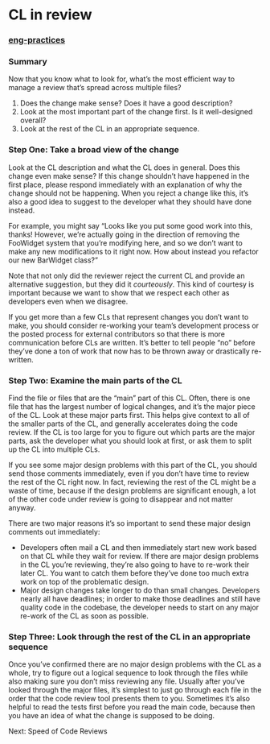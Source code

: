 # CL in review

### [eng-practices](https://google.github.io/eng-practices/)

### Summary <a href="#summary" id="summary"></a>

Now that you know what to look for, what’s the most efficient way to manage a review that’s spread across multiple files?

1. Does the change make sense? Does it have a good description?
2. Look at the most important part of the change first. Is it well-designed overall?
3. Look at the rest of the CL in an appropriate sequence.

### Step One: Take a broad view of the change <a href="#step_one" id="step_one"></a>

Look at the CL description and what the CL does in general. Does this change even make sense? If this change shouldn’t have happened in the first place, please respond immediately with an explanation of why the change should not be happening. When you reject a change like this, it’s also a good idea to suggest to the developer what they should have done instead.

For example, you might say “Looks like you put some good work into this, thanks! However, we’re actually going in the direction of removing the FooWidget system that you’re modifying here, and so we don’t want to make any new modifications to it right now. How about instead you refactor our new BarWidget class?”

Note that not only did the reviewer reject the current CL and provide an alternative suggestion, but they did it _courteously_. This kind of courtesy is important because we want to show that we respect each other as developers even when we disagree.

If you get more than a few CLs that represent changes you don’t want to make, you should consider re-working your team’s development process or the posted process for external contributors so that there is more communication before CLs are written. It’s better to tell people “no” before they’ve done a ton of work that now has to be thrown away or drastically re-written.

### Step Two: Examine the main parts of the CL <a href="#step_two" id="step_two"></a>

Find the file or files that are the “main” part of this CL. Often, there is one file that has the largest number of logical changes, and it’s the major piece of the CL. Look at these major parts first. This helps give context to all of the smaller parts of the CL, and generally accelerates doing the code review. If the CL is too large for you to figure out which parts are the major parts, ask the developer what you should look at first, or ask them to split up the CL into multiple CLs.

If you see some major design problems with this part of the CL, you should send those comments immediately, even if you don’t have time to review the rest of the CL right now. In fact, reviewing the rest of the CL might be a waste of time, because if the design problems are significant enough, a lot of the other code under review is going to disappear and not matter anyway.

There are two major reasons it’s so important to send these major design comments out immediately:

* Developers often mail a CL and then immediately start new work based on that CL while they wait for review. If there are major design problems in the CL you’re reviewing, they’re also going to have to re-work their later CL. You want to catch them before they’ve done too much extra work on top of the problematic design.
* Major design changes take longer to do than small changes. Developers nearly all have deadlines; in order to make those deadlines and still have quality code in the codebase, the developer needs to start on any major re-work of the CL as soon as possible.

### Step Three: Look through the rest of the CL in an appropriate sequence <a href="#step_three" id="step_three"></a>

Once you’ve confirmed there are no major design problems with the CL as a whole, try to figure out a logical sequence to look through the files while also making sure you don’t miss reviewing any file. Usually after you’ve looked through the major files, it’s simplest to just go through each file in the order that the code review tool presents them to you. Sometimes it’s also helpful to read the tests first before you read the main code, because then you have an idea of what the change is supposed to be doing.

Next: Speed of Code Reviews
